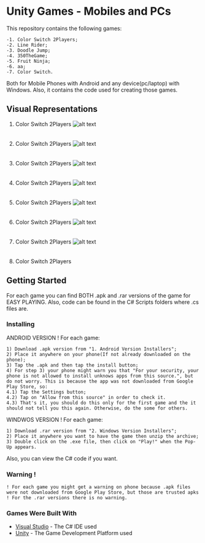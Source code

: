 # Unity Games - Mobiles and PCs
This repository contains the following games:
```
-1. Color Switch 2Players;
-2. Line Rider;
-3. Doodle Jump;
-4. 350TheGame;
-5. Fruit Ninja;
-6. aa;
-7. Color Switch.
```
Both for Mobile Phones with Android and any device(pc/laptop) with Windows. Also, it contains the code used for creating those games.

## Visual Representations
1. Color Switch 2Players
![alt text](https://github.com/DanutGavrus/Photos/blob/master/1.%20Restaurant%20Management.png)<br/><br/><br/>
1. Color Switch 2Players
![alt text](https://github.com/DanutGavrus/Photos/blob/master/1.%20Restaurant%20Management.png)<br/><br/><br/>
1. Color Switch 2Players
![alt text](https://github.com/DanutGavrus/Photos/blob/master/1.%20Restaurant%20Management.png)<br/><br/><br/>
1. Color Switch 2Players
![alt text](https://github.com/DanutGavrus/Photos/blob/master/1.%20Restaurant%20Management.png)<br/><br/><br/>
1. Color Switch 2Players
![alt text](https://github.com/DanutGavrus/Photos/blob/master/1.%20Restaurant%20Management.png)<br/><br/><br/>
1. Color Switch 2Players
![alt text](https://github.com/DanutGavrus/Photos/blob/master/1.%20Restaurant%20Management.png)<br/><br/><br/>
1. Color Switch 2Players
![alt text](https://github.com/DanutGavrus/Photos/blob/master/1.%20Restaurant%20Management.png)<br/><br/><br/>
1. Color Switch 2Players

## Getting Started
For each game you can find BOTH .apk and .rar versions of the game for EASY PLAYING. Also, code can be found in the C# Scripts folders where .cs files are.

### Installing
ANDROID VERSION ! For each game:
```
1) Download .apk version from "1. Android Version Installers";
2) Place it anywhere on your phone(If not already downloaded on the phone);
3) Tap the .apk and then tap the install button;
4) For step 3) your phone might warn you that "For your security, your phone is not allowed to install unknows apps from this source.", but do not worry. This is because the app was not downloaded from Google Play Store, so:
4.1) Tap the Settings button;
4.2) Tap on "Allow from this source" in order to check it.
4.3) That's it, you should do this only for the first game and the it should not tell you this again. Otherwise, do the some for others.
```
WINDWOS VERSION ! For each game:
```
1) Download .rar version from "2. Windows Version Installers";
2) Place it anywhere you want to have the game then unzip the archive;
3) Double click on the .exe file, then click on "Play!" when the Pop-Up appears.
```
Also, you can view the C# code if you want.

### Warning !
```
! For each game you might get a warning on phone because .apk files were not downloaded from Google Play Store, but those are trusted apks ! For the .rar versions there is no warning.
```

### Games Were Built With
* [Visual Studio](https://visualstudio.microsoft.com/) - The C# IDE used
* [Unity](https://unity.com/) - The Game Development Platform used